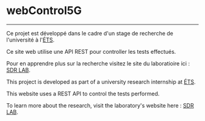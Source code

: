 # webControl5G
---
Ce projet est développé dans le cadre d'un stage de recherche de l'université à l'[ÉTS](https://www.etsmtl.ca/).

Ce site web utilise une API REST pour controller les tests effectués.

Pour en apprendre plus sur la recherche visitez le site du laboratioire ici : [SDR LAB](http://sdr-lab.u-pem.fr/RL_DDoS_Attack_Mitigation_5G_V2X.html).


This project is developed as part of a university research internship at [ÉTS](https://www.etsmtl.ca/).

This website uses a REST API to control the tests performed.

To learn more about the research, visit the laboratory's website here : [SDR LAB](http://sdr-lab.u-pem.fr/RL_DDoS_Attack_Mitigation_5G_V2X.html).


